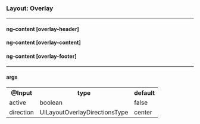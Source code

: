 

### Layout: Overlay

---

#### ng-content [overlay-header]
#### ng-content [overlay-content]
#### ng-content [overlay-footer]

----

#### args

<table>
<tr>
  <th>@Input</th>
  <th>type</th>
  <th>default</th>
</tr>
<tr>
  <td>active</td>
  <td>boolean</td>
  <td>false</td>
</tr>
<tr>
  <td>direction</td>
  <td>UILayoutOverlayDirectionsType</td>
  <td>center</td>
</tr>
</table>




